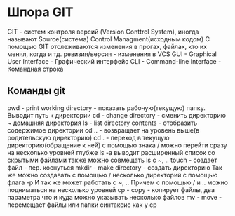 # Шпора GIT
GIT - систем контроля версий (Version Conttrol System), иногда называют Source(система) Control Managment(исходным кодом)
С помощью GIT отслеживаются изменения в прогах, файлах, кто их менял, когда и тд.
ревизия/версия - изменения в VCS
GUI - Graphical User Interface - Графический интерфейс
CLI - Command-line Interface - Командная строка
## Команды git
pwd - print working directory - показать рабочую(текущую) папку. Выводит путь к директории
cd - change directory - сменить директорию
~ домашняя директория
ls - list directory contents - отобразить содержимое директории
cd .. - возвращает на уровень выше(в родительскую директорию)
cd . - переход в текущую директорию(обращение к ней)
с помощью знака / можно перейти сразу на несколько уровней глубже 
ls -a выводит расширенный список со скрытыми файлами
также можно совмещать ls с ~, ..
touch - создает файл - пер. коснуться
mkdir - make directory - создать директорию 
Так же можно создавать с помощью / несколько директорий с помощью флага -p
И так же может работать с ~, .. Причем с помощью / и .. можно подниматься на несколько уровней
cp - copy - копирует файлы, два параметра что и куда можно указывать несколько файлов
mv - move - перемещает файлы или папки синтаксис как у cp
